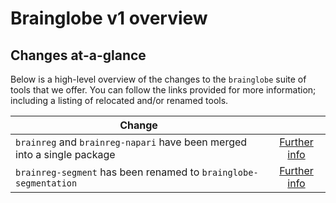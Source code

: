 # Brainglobe v1 overview

## Changes at-a-glance

Below is a high-level overview of the changes to the `brainglobe` suite of tools that we offer.
You can follow the links provided for more information; including a listing of relocated and/or renamed tools.

| Change |   |
|--------|:-:|
`brainreg` and `brainreg-napari` have been merged into a single package | [Further info](./brainreg.md) |
`brainreg-segment` has been renamed to `brainglobe-segmentation` | [Further info](./brainreg.md) |
